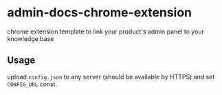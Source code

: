 # admin-docs-chrome-extension
chrome extension template to link your product's admin panel to your knowledge base

## Usage
upload `config.json` to any server (should be available by HTTPS) and set `CONFIG_URL` const.
